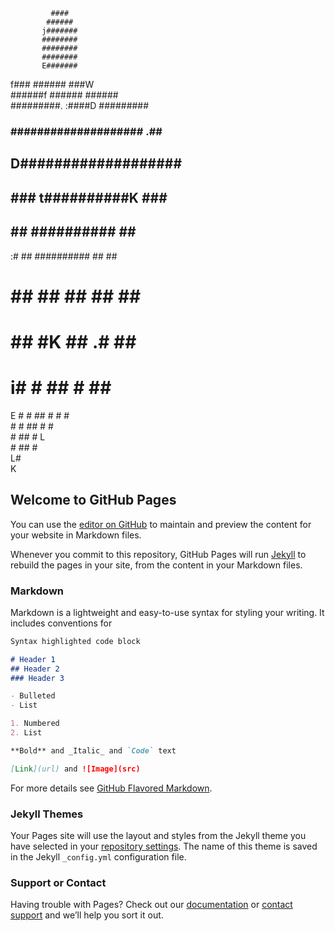 <div>
                              
             ####             
            ######            
           j#######           
           ########           
           ########           
           ########           
           E#######           
  f###      ######      ###W  
  ######f   ######    ######  
 #########. :####D  ######### 
 ### #################### .## 
 ##  D###################  ## 
 ##  ### t##########K ###  ## 
 ##  ##   ##########   ##  ## 
 :#  ##   ##########   ##  ## 
  #  ##   ##  ##  ##   ##  #  
  #  ##   #K  ##  .#   ##  #  
  #  i#   #   ##   #   ##  #  
  E   #   #   ##   #   #   #  
      #   #   ##   #   #      
          #   ##   #   L      
          #   ##   #          
              L#              
               K              
                              
</div>

## Welcome to GitHub Pages

You can use the [editor on GitHub](https://github.com/stringism/stringism.github.io/edit/master/index.md) to maintain and preview the content for your website in Markdown files.

Whenever you commit to this repository, GitHub Pages will run [Jekyll](https://jekyllrb.com/) to rebuild the pages in your site, from the content in your Markdown files.

### Markdown

Markdown is a lightweight and easy-to-use syntax for styling your writing. It includes conventions for

```markdown
Syntax highlighted code block

# Header 1
## Header 2
### Header 3

- Bulleted
- List

1. Numbered
2. List

**Bold** and _Italic_ and `Code` text

[Link](url) and ![Image](src)
```

For more details see [GitHub Flavored Markdown](https://guides.github.com/features/mastering-markdown/).

### Jekyll Themes

Your Pages site will use the layout and styles from the Jekyll theme you have selected in your [repository settings](https://github.com/stringism/stringism.github.io/settings). The name of this theme is saved in the Jekyll `_config.yml` configuration file.

### Support or Contact

Having trouble with Pages? Check out our [documentation](https://help.github.com/categories/github-pages-basics/) or [contact support](https://github.com/contact) and we’ll help you sort it out.
